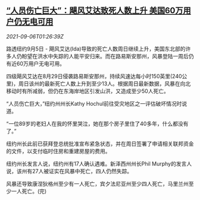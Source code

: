 <!--1630891863000-->
[“人员伤亡巨大”：飓风艾达致死人数上升 美国60万用户仍无电可用](https://cn.reuters.com/article/us-ida-damage-loss-0906-idCNKBS2G202C)
------

<div><i>2021-09-06T01:26:39Z</i></div><p>路透纽约9月5日 - 飓风艾达(Ida)导致的死亡人数周日继续上升，美国东北部的许多人仍盼望在洪水中失踪的人能平安归来。而在路易斯安那州，风暴登陆一周后仍有近60万用户无电可用。</p><p>四级飓风艾达在8月29日侵袭路易斯安那州，持续风速达每小时150英里(240公里)，周日该州的最新死亡人数上升到至少13人。根据周日最新数据，风暴在向北移动时有所减弱，但仍在东海岸地区引发山洪，又造成至少50人死亡。</p><p>“人员伤亡巨大，”纽约州州长Kathy Hochul前往受灾地区之一评估破坏情况时说道。</p><p>“一位89岁的老妇人在我的怀里哭泣，她在那个房子里住了40多年，什么都没有了。”</p><p>纽约州长此前已获拜登总统批准宣布紧急状态，并在周日签署了申请相关联邦资金的文件，以支付临时住房和重建房屋的费用。</p><p>纽约州长发言人说，纽约州有17人确认遇难。新泽西州州长Phil Murphy的发言人说，该州有27人被证实在风暴中死亡，四人仍然失踪。</p><p>风暴还导致康涅狄格州至少有一人死亡，宾夕法尼亚州至少四人死亡，马里兰州至少一人死亡。(完)</p>
